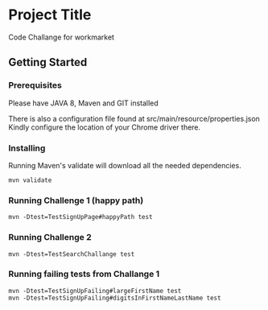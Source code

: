 # Project Title

Code Challange for workmarket

## Getting Started


### Prerequisites

Please have JAVA 8, Maven and GIT installed

There is also a configuration file found at src/main/resource/properties.json
Kindly configure the location of your Chrome driver there.


### Installing

Running Maven's validate will download all the needed dependencies.

```
mvn validate
```

### Running Challenge 1 (happy path)

```
mvn -Dtest=TestSignUpPage#happyPath test
```

### Running Challenge 2
```
mvn -Dtest=TestSearchChallange test
```

### Running failing tests from Challange 1
```
mvn -Dtest=TestSignUpFailing#largeFirstName test
mvn -Dtest=TestSignUpFailing#digitsInFirstNameLastName test
```


